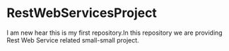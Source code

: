 # RestWebServicesProject
I am new hear this is my first repository.In this repository we are providing Rest Web Service related small-small project. 
